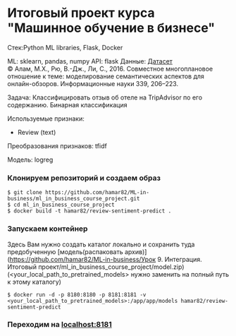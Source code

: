 # Итоговый проект курса "Машинное обучение в бизнесе"


Стек:Python ML libraries, Flask, Docker

ML: sklearn, pandas, numpy
API: flask
Данные: [Датасет](https://www.kaggle.com/andrewmvd/trip-advisor-hotel-reviews)  
&copy; Алам, М.Х., Рю, В.-Дж., Ли, С., 2016. Совместное многоплановое отношение к теме: моделирование семантических аспектов для онлайн-обзоров. Информационные науки 339, 206–223.

Задача: Классифицировать отзыв об отеле на TripAdvisor по его содержанию. Бинарная классификация

Используемые признаки:

- Review (text)


Преобразования признаков: tfidf

Модель: logreg

### Клонируем репозиторий и создаем образ
```
$ git clone https://github.com/hamar82/ML-in-business/ml_in_business_course_project.git
$ cd ml_in_business_course_project
$ docker build -t hamar82/review-sentiment-predict .
```

### Запускаем контейнер

Здесь Вам нужно создать каталог локально и сохранить туда предобученную [модель(распаковать архив)](https://github.com/hamar82/ML-in-business/Урок 9. Интеграция. Итоговый проект/ml_in_business_course_project/model.zip) (<your_local_path_to_pretrained_models> нужно заменить на полный путь к этому каталогу)
```
$ docker run -d -p 8180:8180 -p 8181:8181 -v <your_local_path_to_pretrained_models>:/app/app/models hamar82/review-sentiment-predict
```

### Переходим на [localhost:8181](http://localhost:8181/)
